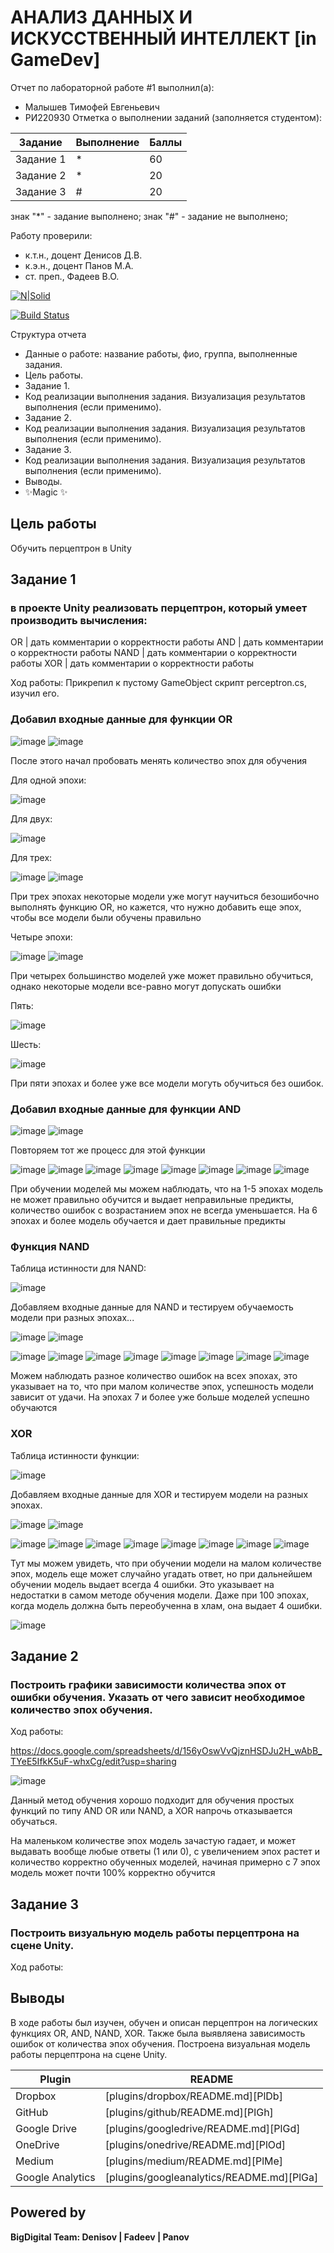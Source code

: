 # АНАЛИЗ ДАННЫХ И ИСКУССТВЕННЫЙ ИНТЕЛЛЕКТ [in GameDev]
Отчет по лабораторной работе #1 выполнил(а):
- Малышев Тимофей Евгеньевич
- РИ220930
Отметка о выполнении заданий (заполняется студентом):

| Задание | Выполнение | Баллы |
| ------ | ------ | ------ |
| Задание 1 | * | 60 |
| Задание 2 | * | 20 |
| Задание 3 | # | 20 |

знак "*" - задание выполнено; знак "#" - задание не выполнено;

Работу проверили:
- к.т.н., доцент Денисов Д.В.
- к.э.н., доцент Панов М.А.
- ст. преп., Фадеев В.О.

[![N|Solid](https://cldup.com/dTxpPi9lDf.thumb.png)](https://nodesource.com/products/nsolid)

[![Build Status](https://travis-ci.org/joemccann/dillinger.svg?branch=master)](https://travis-ci.org/joemccann/dillinger)

Структура отчета

- Данные о работе: название работы, фио, группа, выполненные задания.
- Цель работы.
- Задание 1.
- Код реализации выполнения задания. Визуализация результатов выполнения (если применимо).
- Задание 2.
- Код реализации выполнения задания. Визуализация результатов выполнения (если применимо).
- Задание 3.
- Код реализации выполнения задания. Визуализация результатов выполнения (если применимо).
- Выводы.
- ✨Magic ✨

## Цель работы
Обучить перцептрон в Unity

## Задание 1
### в проекте Unity реализовать перцептрон, который умеет производить вычисления:
OR | дать комментарии о корректности работы
AND | дать комментарии о корректности работы
NAND | дать комментарии о корректности работы
XOR | дать комментарии о корректности работы

Ход работы:
Прикрепил к пустому GameObject скрипт perceptron.cs, изучил его. 

### Добавил входные данные для функции OR
![image](https://github.com/Slry1/AD/assets/129071869/ddd09606-a659-4eca-b9a5-95e31dcd4497)
![image](https://github.com/Slry1/AD/assets/129071869/d87f7300-799b-4227-b1da-c8d13d99eb2d)

После этого начал пробовать менять количество эпох для обучения

Для одной эпохи:

![image](https://github.com/Slry1/AD/assets/129071869/d3831170-bc55-43fb-93ec-e01cd6d16cd6)

Для двух:

![image](https://github.com/Slry1/AD/assets/129071869/50447eb6-dc51-4981-8867-9bf6ff34f965)

Для трех:

![image](https://github.com/Slry1/AD/assets/129071869/384b40c1-6396-41c0-ade5-0231bbfe1c14)
![image](https://github.com/Slry1/AD/assets/129071869/f45c862a-c3ce-4d2c-813b-8b0276117d63)

При трех эпохах некоторые модели уже могут научиться безошибочно выполнять функцию OR, но кажется, что нужно добавить еще эпох, чтобы все модели были обучены правильно

Четыре эпохи:

![image](https://github.com/Slry1/AD/assets/129071869/c37a3add-5842-4d80-aeba-9e9b21b7f007)
![image](https://github.com/Slry1/AD/assets/129071869/18b319a1-0102-46aa-9a08-dc6dfadf0031)

При четырех большинство моделей уже может правильно обучиться, однако некоторые модели все-равно могут допускать ошибки

Пять:

![image](https://github.com/Slry1/AD/assets/129071869/b1fac503-4d48-478b-9527-f2ff266e2c77)

Шесть:

![image](https://github.com/Slry1/AD/assets/129071869/1ff06acb-f06f-409d-8b23-2dca7d0035b4)

При пяти эпохах и более уже все модели могуть обучиться без ошибок.

### Добавил входные данные для функции AND

![image](https://github.com/Slry1/AD/assets/129071869/3b808f61-1b5c-4455-b297-df4972df3cfd)
![image](https://github.com/Slry1/AD/assets/129071869/0ae700d8-7518-496a-a4dc-38bf9b70002c)

Повторяем тот же процесс для этой функции

![image](https://github.com/Slry1/AD/assets/129071869/c6167a10-b38f-4cd3-b728-94fa25903ac1)
![image](https://github.com/Slry1/AD/assets/129071869/7b36d038-1518-4990-940c-4ce7360a16f7)
![image](https://github.com/Slry1/AD/assets/129071869/7b877f10-f107-4c5f-b85b-ab9912fda557)
![image](https://github.com/Slry1/AD/assets/129071869/811781dc-32c7-4d37-abb0-5e2ea68ab09a)
![image](https://github.com/Slry1/AD/assets/129071869/470a39f9-e24a-46bb-bdb3-d1683167e16b)
![image](https://github.com/Slry1/AD/assets/129071869/ef1e1a27-fb64-4204-b091-0759125364b1)
![image](https://github.com/Slry1/AD/assets/129071869/b8dec21c-a38a-4443-a576-55f74b442ecb)
![image](https://github.com/Slry1/AD/assets/129071869/4f72ffb1-9fd6-4c35-808b-ce2a3ca787cf)

При обучении моделей мы можем наблюдать, что на 1-5 эпохах модель не может правильно обучится и выдает неправильные предикты, количество ошибок с возрастанием эпох не всегда уменьшается. На 6 эпохах и более модель обучается и дает правильные предикты

### Функция NAND
Таблица истинности для NAND:

![image](https://github.com/Slry1/AD/assets/129071869/af7b10f9-2da5-4cfa-bde6-353ae6f36a30)

Добавляем входные данные для NAND и тестируем обучаемость модели при разных эпохах...

![image](https://github.com/Slry1/AD/assets/129071869/eb4ebeb5-7eab-4015-ae02-700da1dc68ee)
![image](https://github.com/Slry1/AD/assets/129071869/edfa3d50-46ed-423c-8a84-9ea4f93ea48a)

![image](https://github.com/Slry1/AD/assets/129071869/476e69a9-2d33-42a7-8247-a67dfdf8ae1a)
![image](https://github.com/Slry1/AD/assets/129071869/f0c5f7f8-bba3-470f-95f2-95962f16704d)
![image](https://github.com/Slry1/AD/assets/129071869/b762965d-5d0c-449f-8122-92d419ba8006)
![image](https://github.com/Slry1/AD/assets/129071869/701eca47-7482-4e9d-824c-dc2e42e369d0)
![image](https://github.com/Slry1/AD/assets/129071869/abac2d86-d656-41e9-9421-d7c3a4ef6243)
![image](https://github.com/Slry1/AD/assets/129071869/c61a1de4-bc6b-4f60-b3d4-dee88fef53b6)
![image](https://github.com/Slry1/AD/assets/129071869/741d92e1-b667-4c55-aa68-d6e65aa03de4)
![image](https://github.com/Slry1/AD/assets/129071869/73e8f63f-71dc-4d95-a0d0-49aa3255265e)

Можем наблюдать разное количество ошибок на всех эпохах, это указывает на то, что при малом количестве эпох, успешность модели зависит от удачи. На эпохах 7 и более уже больше моделей успешно обучаются 

### XOR

Таблица истинности функции:

![image](https://github.com/Slry1/AD/assets/129071869/31c4b3f8-359d-472e-bce5-16739c2cc4c0)

Добавляем входные данные для XOR и тестируем модели на разных эпохах.

![image](https://github.com/Slry1/AD/assets/129071869/07d5828a-cfdf-49f5-9981-d3cc04591eed)
![image](https://github.com/Slry1/AD/assets/129071869/a7b393e1-dbd5-45ff-881e-356930e333cc)

![image](https://github.com/Slry1/AD/assets/129071869/8f97ed5a-2dca-4db5-b3f1-18c5ef20cfad)
![image](https://github.com/Slry1/AD/assets/129071869/0beb2172-b550-435d-b206-ef1c7247fc10)
![image](https://github.com/Slry1/AD/assets/129071869/217147d2-b93a-4124-a5f4-28e50af3a913)
![image](https://github.com/Slry1/AD/assets/129071869/10764266-db6f-4ed6-bb08-e4a6d3e45df0)
![image](https://github.com/Slry1/AD/assets/129071869/40ca9624-79fa-4f62-9218-d4e1a8a249d8)
![image](https://github.com/Slry1/AD/assets/129071869/f981bd4e-2c0f-4331-9c49-9f0a5cfbdf89)
![image](https://github.com/Slry1/AD/assets/129071869/0b01a598-a810-432f-b874-8ea9236cb1f9)
![image](https://github.com/Slry1/AD/assets/129071869/a425d292-8b6e-469c-8a96-c5795037a902)

Тут мы можем увидеть, что при обучении модели на малом количестве эпох, модель еще может случайно угадать ответ, но при дальнейшем обучении модель выдает всегда 4 ошибки. Это указывает на недостатки в самом методе обучения модели. Даже при 100 эпохах, когда модель должна быть переобученна в хлам, она выдает 4 ошибки.

![image](https://github.com/Slry1/AD/assets/129071869/99cfde80-df0c-444f-b499-67543f2e7389)




## Задание 2
### Построить графики зависимости количества эпох от ошибки  обучения. Указать от чего зависит необходимое количество эпох обучения.
Ход работы:

https://docs.google.com/spreadsheets/d/156yOswVvQjznHSDJu2H_wAbB_TYeE5IfkK5uF-whxCg/edit?usp=sharing

![image](https://github.com/Slry1/AD/assets/129071869/5f15bef5-d699-42ef-84fa-09917eba995d)

Данный метод обучения хорошо подходит для обучения простых функций по типу AND OR или NAND, а XOR напрочь отказывается обучаться.

На маленьком количестве эпох модель зачастую гадает, и может выдавать вообще любые ответы (1 или 0), с увеличением эпох растет и количество корректно обученных моделей, начиная примерно с 7 эпох модель может почти 100% корректно обучится

## Задание 3
### Построить визуальную модель работы перцептрона на сцене Unity.

Ход работы:


## Выводы

В ходе работы был изучен, обучен и описан перцептрон на логических функциях OR, AND, NAND, XOR. Также была выявляена зависимость ошибок от количества эпох обучения. Построена визуальная модель работы перцептрона на сцене Unity.

| Plugin | README |
| ------ | ------ |
| Dropbox | [plugins/dropbox/README.md][PlDb] |
| GitHub | [plugins/github/README.md][PlGh] |
| Google Drive | [plugins/googledrive/README.md][PlGd] |
| OneDrive | [plugins/onedrive/README.md][PlOd] |
| Medium | [plugins/medium/README.md][PlMe] |
| Google Analytics | [plugins/googleanalytics/README.md][PlGa] |

## Powered by

**BigDigital Team: Denisov | Fadeev | Panov**

